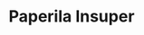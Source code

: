 ---
title: "Paperila Insuper"
url: /sabaneta-antioquia/paperila-insuper/
shop: material de oficina
---